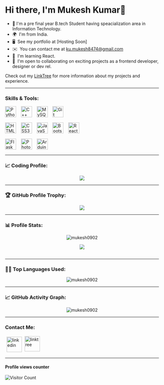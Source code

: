 

 

# Hi there, I'm Mukesh Kumar👋

* 🚀  I'm a pre final year B.tech Student having speacialization area in Information Technology.
* 🌍  I'm from India.
* 🖥️  See my portfolio at [Hosting Soon]
* ✉️  You can contact me at [ku.mukesh8474@gmail.com](mailto:ku.mukesh8474@gmail.com)
* 🧠  I'm learning React.
* 🤝  I'm open to collaborating on exciting projects as a frontend developer, designer or dev rel.
 
Check out my [LinkTree](https://linktr.ee/mukesh0902) for more information about my projects and experience.

---

### Skills & Tools:
<p>
  <!-- Programming Language related -->
  <a href="https://www.python.org/" target="_blank" rel="noreferrer"><img src="https://raw.githubusercontent.com/danielcranney/readme-generator/main/public/icons/skills/python-colored.svg" width="36" height="36" alt="Python" /></a>&nbsp;&nbsp;&nbsp;
    <a href="https://docs.microsoft.com/en-us/cpp/?view=msvc-170" target="_blank" rel="noreferrer"><img src="https://raw.githubusercontent.com/danielcranney/readme-generator/main/public/icons/skills/cplusplus-colored.svg" width="36" height="36" alt="C++" /></a>&nbsp;&nbsp;&nbsp;
  <!-- Database related -->
  <!--a href="https://www.mongodb.com/" target="_blank" rel="noreferrer"><img src="https://raw.githubusercontent.com/danielcranney/readme-generator/main/public/icons/skills/mongodb-colored.svg" width="36" height="36" alt="MongoDB" /></a>&nbsp;&nbsp;&nbsp;-->
  <a href="https://www.mysql.com/" target="_blank" rel="noreferrer"><img src="https://raw.githubusercontent.com/danielcranney/readme-generator/main/public/icons/skills/mysql-colored.svg" width="36" height="36" alt="MySQL" /></a>&nbsp;&nbsp;&nbsp;
  <a href="https://git-scm.com/" target="_blank" rel="noreferrer"><img src="https://raw.githubusercontent.com/danielcranney/readme-generator/main/public/icons/skills/git-colored.svg" width="36" height="36" alt="Git" /></a>&nbsp;&nbsp;&nbsp;
 
 
  <!-- Web Development related -->
  <a href="https://developer.mozilla.org/en-US/docs/Glossary/HTML5" target="_blank" rel="noreferrer"><img src="https://raw.githubusercontent.com/danielcranney/readme-generator/main/public/icons/skills/html5-colored.svg" width="36" height="36" alt="HTML5" /></a>&nbsp;&nbsp;&nbsp;
  <a href="https://www.w3.org/TR/CSS/#css" target="_blank" rel="noreferrer"><img src="https://raw.githubusercontent.com/danielcranney/readme-generator/main/public/icons/skills/css3-colored.svg" width="36" height="36" alt="CSS3" /></a>&nbsp;&nbsp;&nbsp;
  <a href="https://developer.mozilla.org/en-US/docs/Web/JavaScript" target="_blank" rel="noreferrer"><img src="https://raw.githubusercontent.com/danielcranney/readme-generator/main/public/icons/skills/javascript-colored.svg" width="36" height="36" alt="JavaScript" /></a>&nbsp;&nbsp;&nbsp;
  <a href="https://getbootstrap.com/" target="_blank" rel="noreferrer"><img src="https://raw.githubusercontent.com/danielcranney/readme-generator/main/public/icons/skills/bootstrap-colored.svg" width="36" height="36"
 alt="Bootstrap" /></a>&nbsp;&nbsp;&nbsp;
   <a href="https://reactjs.org/" target="_blank" rel="noreferrer"><img src="https://raw.githubusercontent.com/danielcranney/readme-generator/main/public/icons/skills/react-colored.svg" width="36" height="36" alt="React" /></a>&nbsp;&nbsp;&nbsp;
  <!-- Framework related -->
  <a href="https://flask.palletsprojects.com/en/2.0.x/" target="_blank" rel="noreferrer"><img src="https://raw.githubusercontent.com/danielcranney/readme-generator/main/public/icons/skills/flask-colored.svg" width="36" height="36" alt="Flask" /></a>&nbsp;&nbsp;&nbsp;
  <a href="https://www.adobe.com/uk/products/photoshop.html" target="_blank" rel="noreferrer"><img src="https://raw.githubusercontent.com/danielcranney/readme-generator/main/public/icons/skills/photoshop-colored.svg" width="36" height="36" alt="Photoshop" /></a>&nbsp;&nbsp;&nbsp;
  <a href="https://store.arduino.cc/?gclid=Cj0KCQjw2eilBhCCARIsAG0Pf8uueBifykWcsSS4LPESeGQfxGVKJYnzV7bz471XfknQJy_1VINVWM8aAkLtEALw_wcB" target="_blank" rel="noreferrer"><img src="https://raw.githubusercontent.com/danielcranney/readme-generator/main/public/icons/skills/arduino-colored.svg" width="36" height="36" alt="Arduino" /></a>
</p>



---


### 📈 Coding Profile:
<p align="center">
  <a target="_blank" href="https://leetcode.com/mukesh0902/" rel="noopener noreferrer">
    <img src="https://leetcard.jacoblin.cool/mukesh0902?theme=nord&font=Poppins%20Infant&ext=heatmap">
  </a>
</p>

---

### 🏆 GitHub Profile Trophy:

<p align="center">
  <a href="https://github.com/ryo-ma/github-profile-trophy">
    <img src="https://github-profile-trophy.vercel.app/?username=mukesh0902&column=8&theme=darkhub&no-frame=true&no-bg=true&rank=SSS,SS,S,AAA,AA,A,B,C,SECRET"/>
  </a>
</p>

---

### 📊 Profile Stats:

<p align="center">
  <img src = "https://readme-stats-hazel-two.vercel.app/api?username=mukesh0902&bg_color=30,e96443,904e95&title_color=fff&text_color=fff" alt="mukesh0902" />
</p>
<p align="center">
<img src="https://github-profile-summary-cards.vercel.app/api/cards/profile-details?username=mukesh0902&theme=monokai"/><br><br>
</p>

---

### 👨‍💻 Top Languages Used:

<p align="center">
  <img src = "https://readme-stats-hazel-two.vercel.app/api/top-langs/?username=mukesh0902&layout=compact&bg_color=30,e96443,904e95&title_color=fff&text_color=fff" alt="mukesh0902" />
</p>


---

### 📈 GitHub Activity Graph:

<p align="center">
  <img src = "https://github-readme-streak-stats.herokuapp.com?user=mukesh0902&theme=radical&ring=DD2727&fire=DD2727&dates=DD6227&sideNums=176FC5&sideLabels=1E90FF" alt="mukesh0902" />
</p>
  
 ---
  
### Contact Me:

<p align="left">
  <a href="https://www.linkedin.com/in/mukesh-kumar-b44595239"><img alt="linkedin" height="50px" style="padding:5px; vertical-align: middle;" src="https://pngimg.com/uploads/linkedIn/linkedIn_PNG14.png"/></a>   
  <a href="https://linktr.ee/mukesh0902"><img alt="linktree" height="50px" style="padding-bottom:5px; vertical-align: middle;" src="https://ph-files.imgix.net/0184521c-c83a-4810-92e7-e27474c3e738?auto=format&fit=crop&h=512&w=1024"/></a>
</p>

---

#### Profile views counter

![Visitor Count](https://profile-counter.glitch.me/{mukesh0902}/count.svg)
